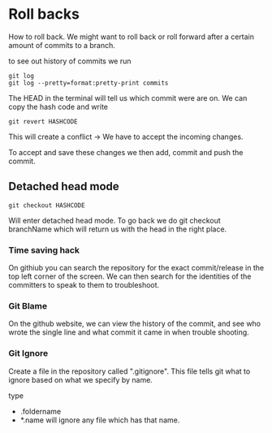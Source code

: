 # Roll backs

How to roll back. We might want to roll back or roll forward after a certain amount of commits to a branch.

to see out history of commits we run

```
git log
git log --pretty=format:pretty-print commits
```

The HEAD in the terminal will tell us which commit were are on.
We can copy the hash code and write

```
git revert HASHCODE
```

This will create a conflict -> We have to accept the incoming changes.

To accept and save these changes we then add, commit and push the commit.

## Detached head mode

```
git checkout HASHCODE
```

Will enter detached head mode. To go back we do git checkout branchName which will return us with the head in the right place.

### Time saving hack

On githiub you can search the repository for the exact commit/release in the top left corner of the screen. We can then search for the identities of the committers to speak to them to troubleshoot. 

### Git Blame
On the github website, we can view the history of the commit, and see who wrote the single line and what commit it came in when trouble shooting.

### Git Ignore

Create a file in the repository called ".gitignore". This file tells git what to ignore based on what we specify by name.

type 
- .foldername
- *.name will ignore any file which has that name.